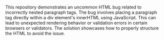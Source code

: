 This repository demonstrates an uncommon HTML bug related to incorrectly nested paragraph tags.  The bug involves placing a paragraph tag directly within a div element's innerHTML using JavaScript. This can lead to unexpected rendering behavior or validation errors in certain browsers or validators. The solution showcases how to properly structure the HTML to avoid the issue.